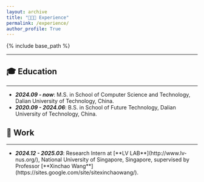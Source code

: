 ```yaml
---
layout: archive
title: "👨🏻‍💻 Experience"
permalink: /experience/
author_profile: True
---
```


<style>
table, th, td {
  border: none;
  border-collapse: collapse;
}
</style>

{% include base_path %}

<hr>

## 🎓 Education
<hr>
<ul>
    <li>
        <strong><i>2024.09 - now</i></strong>: M.S. in School of Computer Science and Technology, Dalian University of Technology, China.
    </li>
    <li>
        <strong><i>2020.09 - 2024.06</i></strong>: B.S. in School of Future Technology, Dalian University of Technology, China.
    </li>
</ul>

 


## 💼 Work
<hr>
<ul>
    <li>
        <strong><i>2024.12 - 2025.03</i></strong>: Research Intern at [**LV LAB**](http://www.lv-nus.org/), National University of Singapore, Singapore, supervised by Professor [**Xinchao Wang**](https://sites.google.com/site/sitexinchaowang/).
    </li>
</ul>
